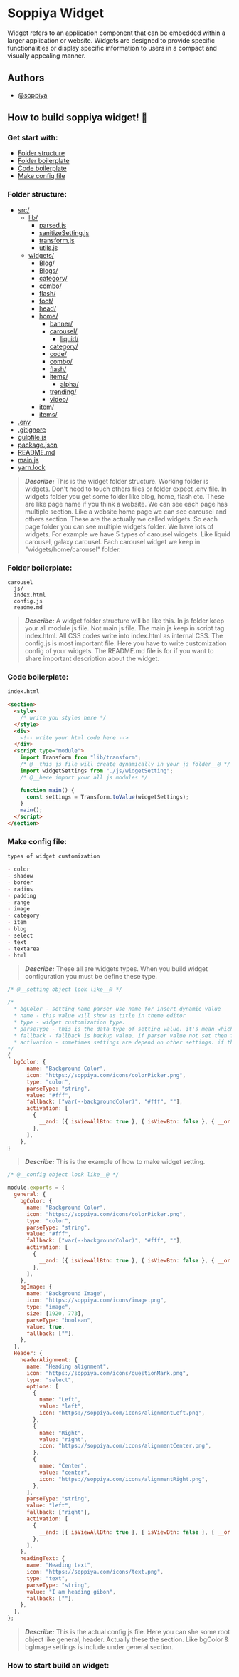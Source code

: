 # Soppiya Widget

Widget refers to an application component that can be embedded within a larger application or website. Widgets are designed to provide specific functionalities or display specific information to users in a compact and visually appealing manner.

<!-- #__authors details__# -->

## Authors

- [@soppiya](https://www.soppiya.com)

## How to build soppiya widget! 👋

### Get start with:
- [Folder structure](#folder-structure)
- [Folder boilerplate](#folder-boilerplate)
- [Code boilerplate](#code-boilerplate)
- [Make config file](#make-config-file)

<!-- #__folder structure__# -->

### Folder structure:

- [src/](.\widgets\src)
  - [lib/](.\widgets\src\lib)
    - [parsed.js](.\widgets\src\lib\parsed.js)
    - [sanitizeSetting.js](.\widgets\src\lib\sanitizeSetting.js)
    - [transform.js](.\widgets\src\lib\transform.js)
    - [utils.js](.\widgets\src\lib\utils.js)
  - [widgets/](.\widgets\src\widgets)
    - [Blog/](.\widgets\src\widgets\Blog)
    - [Blogs/](.\widgets\src\widgets\Blogs)
    - [category/](.\widgets\src\widgets\category)
    - [combo/](.\widgets\src\widgets\combo)
    - [flash/](.\widgets\src\widgets\flash)
    - [foot/](.\widgets\src\widgets\foot)
    - [head/](.\widgets\src\widgets\head)
    - [home/](.\widgets\src\widgets\home)
      - [banner/](.\widgets\src\widgets\home\banner)
      - [carousel/](.\widgets\src\widgets\home\carousel)
        - [liquid/](.\widgets\src\widgets\home\carousel\liquid)
      - [category/](.\widgets\src\widgets\home\category)
      - [code/](.\widgets\src\widgets\home\code)
      - [combo/](.\widgets\src\widgets\home\combo)
      - [flash/](.\widgets\src\widgets\home\flash)
      - [items/](.\widgets\src\widgets\home\items)
        - [alpha/](.\widgets\src\widgets\home\items\alpha)
      - [trending/](.\widgets\src\widgets\home\trending)
      - [video/](.\widgets\src\widgets\home\video)
    - [item/](.\widgets\src\widgets\item)
    - [items/](.\widgets\src\widgets\items)
- [.env](.\widgets.env)
- [.gitignore](.\widgets.gitignore)
- [gulpfile.js](.\widgets\gulpfile.js)
- [package.json](.\widgets\package.json)
- [README.md](.\widgets\README.md)
- [main.js](.\widgets\main.js)
- [yarn.lock](.\widgets\yarn.lock)

> **_Describe:_** This is the widget folder structure. Working folder is widgets. Don't need to touch others files or folder expect .env file. In widgets folder you get some folder like blog, home, flash etc. These are like page name if you think a website. We can see each page has multiple section. Like a website home page we can see carousel and others section. These are the actually we called widgets. So each page folder you can see multiple widgets folder. We have lots of widgets. For example we have 5 types of carousel widgets. Like liquid carousel, galaxy carousel. Each carousel widget we keep in "widgets/home/carousel" folder.

### Folder boilerplate:

```
carousel
  js/
  index.html
  config.js
  readme.md
```

> **_Describe:_** A widget folder structure will be like this. In js folder keep your all module js file. Not main js file. The main js keep in script tag index.html. All CSS codes write into index.html as internal CSS. The config.js is most important file. Here you have to write customization config of your widgets. The README.md file is for if you want to share important description about the widget.

### Code boilerplate:

```html
index.html

<section>
  <style>
    /* write you styles here */
  </style>
  <div>
    <!-- write your html code here -->
  </div>
  <script type="module">
    import Transform from "lib/transform";
    /* @__this js file will create dynamically in your js folder__@ */
    import widgetSettings from "./js/widgetSetting";
    /* @__here import your all js modules */

    function main() {
      const settings = Transform.toValue(widgetSettings);
    }
    main();
  </script>
</section>
```

### Make config file:

```md
types of widget customization

- color
- shadow
- border
- radius
- padding
- range
- image
- category
- item
- blog
- select
- text
- textarea
- html
```

> **_Describe:_** These all are widgets types. When you build widget configuration you must be define these type.

```javascript
/* @__setting object look like__@ */

/*
  * bgColor - setting name parser use name for insert dynamic value
  * name - this value will show as title in theme editor
  * type - widget customization type.
  * parseType - this is the data type of setting value. it's mean which type value insert replace the parser.
  * fallback - fallback is backup value. if parser value not set then fallback value will insert. fallback value must be an array. if you want to empty just [""] write this.
  * activation - sometimes settings are depend on other settings. if that setting available then it's setting will work. so here you can write the logic in the way of below
*/
{
  bgColor: {
      name: "Background Color",
      icon: "https://soppiya.com/icons/colorPicker.png",
      type: "color",
      parseType: "string",
      value: "#fff",
      fallback: ["var(--backgroundColor)", "#fff", ""],
      activation: [
        {
          __and: [{ isViewAllBtn: true }, { isViewBtn: false }, { __or: [{ isValue: true }, { isName: "yes" }] }, {__ne: {isShow: false}}],
        },
      ],
    },
}
```
> **_Describe:_** This is the example of how to make widget setting.


```javascript
/* @__config object look like__@ */

module.exports = {
  general: {
    bgColor: {
      name: "Background Color",
      icon: "https://soppiya.com/icons/colorPicker.png",
      type: "color",
      parseType: "string",
      value: "#fff",
      fallback: ["var(--backgroundColor)", "#fff", ""],
      activation: [
        {
          __and: [{ isViewAllBtn: true }, { isViewBtn: false }, { __or: [{ isValue: true }, { isName: "yes" }] }, {__ne: {isShow: false}}],
        },
      ],
    },
    bgImage: {
      name: "Background Image",
      icon: "https://soppiya.com/icons/image.png",
      type: "image",
      size: [1920, 773],
      parseType: "boolean",
      value: true,
      fallback: [""],
    },
  },
  Header: {
    headerAlignment: {
      name: "Heading alignment",
      icon: "https://soppiya.com/icons/questionMark.png",
      type: "select",
      options: [
        {
          name: "Left",
          value: "left",
          icon: "https://soppiya.com/icons/alignmentLeft.png",
        },
        {
          name: "Right",
          value: "right",
          icon: "https://soppiya.com/icons/alignmentCenter.png",
        },
        {
          name: "Center",
          value: "center",
          icon: "https://soppiya.com/icons/alignmentRight.png",
        },
      ],
      parseType: "string",
      value: "left",
      fallback: ["right"],
      activation: [
        {
          __and: [{ isViewAllBtn: true }, { isViewBtn: false }, { __or: [{ isValue: true }, { isName: "yes" }] }],
        },
      ],
    },
    headingText: {
      name: "Heading text",
      icon: "https://soppiya.com/icons/text.png",
      type: "text",
      parseType: "string",
      value: "I am heading gibon",
      fallback: [""],
    },
  },
};
```
> **_Describe:_** This is the actual config.js file. Here you can she some root object like general, header. Actually these the section. Like bgColor & bgImage settings is include under general section.


### How to start build an widget:

